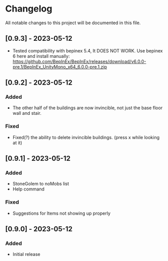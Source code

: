 # Changelog

All notable changes to this project will be documented in this file.

## [0.9.3] - 2023-05-12

- Tested compatibility with bepinex 5.4, It DOES NOT WORK. Use bepinex 6 here and install manually: https://github.com/BepInEx/BepInEx/releases/download/v6.0.0-pre.1/BepInEx_UnityMono_x64_6.0.0-pre.1.zip

## [0.9.2] - 2023-05-12

### Added
- The other half of the buildings are now invincible, not just the base floor wall and stair.

### Fixed
- Fixed(?) the ability to delete invincible buildings. (press x while looking at it)

## [0.9.1] - 2023-05-12

### Added
- StoneGolem to noMobs list
- Help command

### Fixed
- Suggestions for Items not showing up properly

## [0.9.0] - 2023-05-12

### Added
- Initial release

